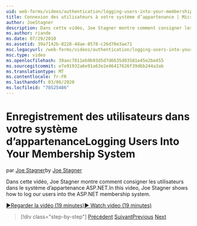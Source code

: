 ```yaml
---
uid: web-forms/videos/authentication/logging-users-into-your-membership-system
title: Connexion des utilisateurs à votre système d’appartenance | Microsoft Docs
author: JoeStagner
description: Dans cette vidéo, Joe Stagner montre comment consigner les utilisateurs dans le système d’appartenance ASP.NET.
ms.author: riande
ms.date: 07/29/2010
ms.assetid: 39a7142b-8228-4dae-8578-c26d70e3ae71
msc.legacyurl: /web-forms/videos/authentication/logging-users-into-your-membership-system
msc.type: video
ms.openlocfilehash: 39aec7811eb9b93d5d7d6635d03581e45e2be455
ms.sourcegitcommit: e7e91932a6e91a63e2e46417626f39d6b244a3ab
ms.translationtype: MT
ms.contentlocale: fr-FR
ms.lasthandoff: 03/06/2020
ms.locfileid: "78525486"
---
```

# <a name="logging-users-into-your-membership-system"></a><span data-ttu-id="8acdd-103">Enregistrement des utilisateurs dans votre système d’appartenance</span><span class="sxs-lookup"><span data-stu-id="8acdd-103">Logging Users Into Your Membership System</span></span>

<span data-ttu-id="8acdd-104">par [Joe Stagner](https://github.com/JoeStagner)</span><span class="sxs-lookup"><span data-stu-id="8acdd-104">by [Joe Stagner](https://github.com/JoeStagner)</span></span>

<span data-ttu-id="8acdd-105">Dans cette vidéo, Joe Stagner montre comment consigner les utilisateurs dans le système d’appartenance ASP.NET.</span><span class="sxs-lookup"><span data-stu-id="8acdd-105">In this video, Joe Stagner shows how to log our users into the ASP.NET membership system.</span></span>

[<span data-ttu-id="8acdd-106">&#9654;Regarder la vidéo (19 minutes)</span><span class="sxs-lookup"><span data-stu-id="8acdd-106">&#9654; Watch video (19 minutes)</span></span>](https://channel9.msdn.com/Blogs/ASP-NET-Site-Videos/logging-users-into-your-membership-system)

> [!div class="step-by-step"]
> <span data-ttu-id="8acdd-107">[Précédent](adding-users-to-your-membership-system.md)
> [Suivant](implement-the-registration-verification-pattern.md)</span><span class="sxs-lookup"><span data-stu-id="8acdd-107">[Previous](adding-users-to-your-membership-system.md)
[Next](implement-the-registration-verification-pattern.md)</span></span>
